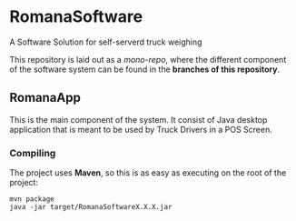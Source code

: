 # RomanaSoftware
A Software Solution for self-serverd truck weighing

This repository is laid out as a *mono-repo*, where the different component of the software system can be found in the **branches of this repository**.


## RomanaApp
This is the main component of the system. It consist of Java desktop application that is meant to be used by Truck Drivers in a POS Screen.

### Compiling
The project uses **Maven**, so this is as easy as executing on the root of the project: 
```
mvn package
java -jar target/RomanaSoftwareX.X.X.jar
```
